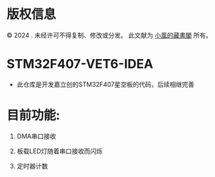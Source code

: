 # 版权信息

© 2024 . 未经许可不得复制、修改或分发。 此文献为 [小風的藏書閣](https://t.me/xfp2333) 所有。

# STM32F407-VET6-IDEA

- 此仓库是开发嘉立创的STM32F407星空板的代码，后续相继完善

# 目前功能:

1. DMA串口接收

2. 板载LED灯随着串口接收而闪烁

3. 定时器计数